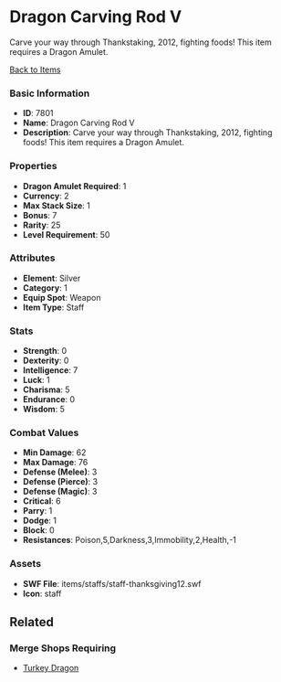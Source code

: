 # Dragon Carving Rod V

Carve your way through Thankstaking, 2012, fighting foods!
This item requires a Dragon Amulet.

[Back to Items](../items.md)

### Basic Information

- **ID**: 7801
- **Name**: Dragon Carving Rod V
- **Description**: Carve your way through Thankstaking, 2012, fighting foods!
This item requires a Dragon Amulet.

### Properties

- **Dragon Amulet Required**: 1
- **Currency**: 2
- **Max Stack Size**: 1
- **Bonus**: 7
- **Rarity**: 25
- **Level Requirement**: 50

### Attributes

- **Element**: Silver
- **Category**: 1
- **Equip Spot**: Weapon
- **Item Type**: Staff

### Stats

- **Strength**: 0
- **Dexterity**: 0
- **Intelligence**: 7
- **Luck**: 1
- **Charisma**: 5
- **Endurance**: 0
- **Wisdom**: 5

### Combat Values

- **Min Damage**: 62
- **Max Damage**: 76
- **Defense (Melee)**: 3
- **Defense (Pierce)**: 3
- **Defense (Magic)**: 3
- **Critical**: 6
- **Parry**: 1
- **Dodge**: 1
- **Block**: 0
- **Resistances**: Poison,5,Darkness,3,Immobility,2,Health,-1

### Assets

- **SWF File**: items/staffs/staff-thanksgiving12.swf
- **Icon**: staff

## Related

### Merge Shops Requiring

- [Turkey Dragon](../merge-shops/124-turkey-dragon.md)

